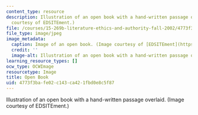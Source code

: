 ```yaml
---
content_type: resource
description: Illustration of an open book with a hand-written passage overlaid. (Image
  courtesy of EDSITEment.)
file: /courses/15-269b-literature-ethics-and-authority-fall-2002/4773f3bafe02c143ca421fbd0e8c5f87_15-269bf02.jpg
file_type: image/jpeg
image_metadata:
  caption: Image of an open book. (Image courtesy of [EDSITEment](https://edsitement.neh.gov/).)
  credit: ''
  image-alt: Illustration of an open book with a hand-written passage overlaid.
learning_resource_types: []
ocw_type: OCWImage
resourcetype: Image
title: Open Book
uid: 4773f3ba-fe02-c143-ca42-1fbd0e8c5f87
---
```

Illustration of an open book with a hand-written passage overlaid. (Image courtesy of EDSITEment.)

